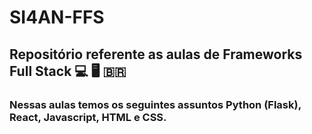 # SI4AN-FFS

## Repositório referente as aulas de Frameworks Full Stack :computer: :desktop_computer: :brazil:

### Nessas aulas temos os seguintes assuntos Python (Flask), React, Javascript, HTML e CSS.

